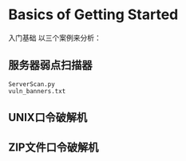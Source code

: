 # Basics of Getting Started
入门基础
以三个案例来分析：
## 服务器弱点扫描器
	ServerScan.py
	vuln_banners.txt
## UNIX口令破解机
## ZIP文件口令破解机
